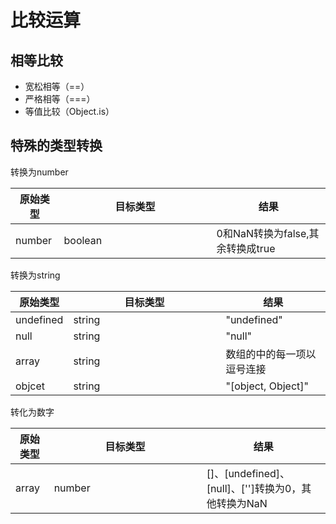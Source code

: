 # 比较运算

## 相等比较

* 宽松相等（==）
* 严格相等（===）
* 等值比较（Object.is）

## 特殊的类型转换

转换为number

<table><thead><tr><th>原始类型</th><th width="228">目标类型</th><th>结果</th></tr></thead><tbody><tr><td>number</td><td>boolean</td><td>0和NaN转换为false,其余转换成true</td></tr></tbody></table>

转换为string

<table><thead><tr><th>原始类型</th><th width="228">目标类型</th><th>结果</th></tr></thead><tbody><tr><td>undefined</td><td>string</td><td>"undefined"</td></tr><tr><td>null</td><td>string</td><td>"null"</td></tr><tr><td>array</td><td>string</td><td>数组的中的每一项以逗号连接</td></tr><tr><td>objcet</td><td>string</td><td>"[object, Object]"</td></tr></tbody></table>

转化为数字

<table><thead><tr><th>原始类型</th><th width="228">目标类型</th><th>结果</th></tr></thead><tbody><tr><td>array</td><td>number</td><td>[]、[undefined]、[null]、['']转换为0，其他转换为NaN</td></tr></tbody></table>

